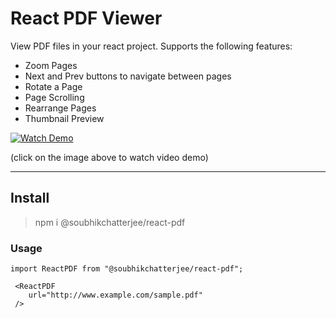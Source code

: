 # React PDF Viewer

View PDF files in your react project. Supports the following features:

- Zoom Pages
- Next and Prev buttons to navigate between pages
- Rotate a Page
- Page Scrolling
- Rearrange Pages
- Thumbnail Preview


[![Watch Demo](https://img.youtube.com/vi/7P7DYkTOC0M/0.jpg)](https://www.youtube.com/watch?v=7P7DYkTOC0M)

(click on the image above to watch video demo)

---

## Install

> npm i @soubhikchatterjee/react-pdf

### Usage

```
import ReactPDF from "@soubhikchatterjee/react-pdf";

 <ReactPDF
    url="http://www.example.com/sample.pdf"
 />
```
